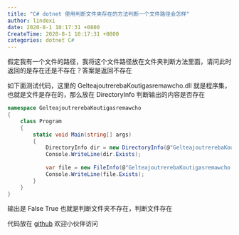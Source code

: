 ```yaml
---
title: "C# dotnet 使用判断文件夹存在的方法判断一个文件路径会怎样"
author: lindexi
date: 2020-8-1 10:17:31 +0800
CreateTime: 2020-8-1 10:17:31 +0800
categories: dotnet C#
---
```


假定我有一个文件的路径，我将这个文件路径放在文件夹判断方法里面，请问此时返回的是存在还是不存在？答案是返回不存在

<!--more-->


<!-- 发布 -->

如下面测试代码，这里的 GelteajoutrerebaKoutigasremawcho.dll 就是程序集，也就是文件是存在的，那么放在 DirectoryInfo 判断输出的内容是否存在

```csharp
namespace GelteajoutrerebaKoutigasremawcho
{
    class Program
    {
        static void Main(string[] args)
        {
            DirectoryInfo dir = new DirectoryInfo(@"GelteajoutrerebaKoutigasremawcho.dll");
            Console.WriteLine(dir.Exists);
            
            var file = new FileInfo(@"GelteajoutrerebaKoutigasremawcho.dll");
            Console.WriteLine(file.Exists);
        }
    }
}
```

输出是 False True 也就是判断文件夹不存在，判断文件存在

代码放在 [github](https://github.com/lindexi/lindexi_gd/tree/e237082b643c86cd15124f201c82f46955b9ab84/GelteajoutrerebaKoutigasremawcho) 欢迎小伙伴访问

